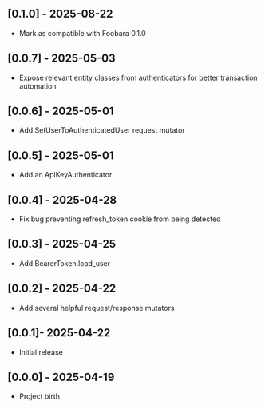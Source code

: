 ## [0.1.0] - 2025-08-22

- Mark as compatible with Foobara 0.1.0

## [0.0.7] - 2025-05-03

- Expose relevant entity classes from authenticators for better transaction automation

## [0.0.6] - 2025-05-01

- Add SetUserToAuthenticatedUser request mutator

## [0.0.5] - 2025-05-01

- Add an ApiKeyAuthenticator

## [0.0.4] - 2025-04-28

- Fix bug preventing refresh_token cookie from being detected

## [0.0.3] - 2025-04-25

- Add BearerToken.load_user

## [0.0.2] - 2025-04-22

- Add several helpful request/response mutators

## [0.0.1]- 2025-04-22

- Initial release

## [0.0.0] - 2025-04-19

- Project birth
